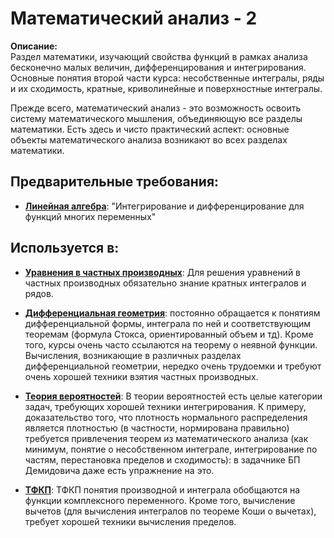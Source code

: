 # Математический анализ - 2

**Описание:**  
Раздел математики, изучающий свойства функций в рамках анализа бесконечно малых величин, 
дифференцирования и интегрирования. Основные понятия второй части курса: несобственные интегралы, 
ряды и их сходимость, кратные, криволинейные и поверхностные интегралы. 

Прежде всего, математический анализ - это возможность освоить систему математического мышления, 
объединяющую все разделы математики. Есть здесь и чисто практический аспект: 
основные объекты математического анализа возникают во всех разделах математики. 


## Предварительные требования:

- **[Линейная алгебра](linear_algebra.md)**: "Интегрирование и дифференцирование для функций многих переменных"       



## Используется в:

- **[Уравнения в частных производных](pde.md)**: Для решения уравнений в частных производных обязательно знание кратных интегралов и рядов.  


- **[Дифференциальная геометрия](diff_geom.md)**: постоянно обращается к понятиям дифференциальной формы, интеграла по ней и соответствующим теоремам 
(формула Стокса, ориентированный объем и тд). Кроме того, курсы очень часто ссылаются на теорему о неявной функции. 
Вычисления, возникающие в различных разделах дифференциальной геометрии, 
нередко очень трудоемки и требуют очень хорошей техники взятия частных производных.


- **[Теория вероятностей](probability.md)**: В теории вероятностей есть целые категории задач, требующих хорошей техники интегрирования. 
К примеру, доказательство того, что плотность нормального распределения является плотностью 
(в частности, нормирована правильно) требуется привлечения теорем из математического анализа (как минимум, 
понятие о несобственном интеграле, интегрирование по частям, перестановка пределов и сходимость): 
в задачнике БП Демидовича даже есть упражнение на это. 


- **[ТФКП](tfkp.md)**: ТФКП понятия производной и интеграла обобщаются на функции комплексного переменного. Кроме того, вычисление вычетов 
(для вычисления интегралов по теореме Коши о вычетах), требует хорошей техники вычисления пределов.    

